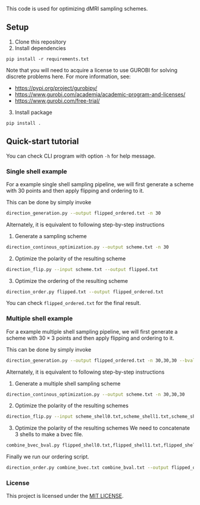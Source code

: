 This code is used for optimizing dMRI sampling schemes.

## Setup

1. Clone this repository 
2. Install dependencies
```
pip install -r requirements.txt
```
Note that you will need to acquire a license to use GUROBI for solving discrete problems here. For more information, see:
+ https://pypi.org/project/gurobipy/
+ https://www.gurobi.com/academia/academic-program-and-licenses/
+ https://www.gurobi.com/free-trial/
3. Install package
```
pip install .
```

## Quick-start tutorial 

You can check CLI program with option `-h` for help message.

### Single shell example

For a example single shell sampling pipeline, we will first generate a scheme with 30 points and then apply flipping and ordering to it.

This can be done by simply invoke
```bash
direction_generation.py --output flipped_ordered.txt -n 30
```

Alternately, it is equivalent to following step-by-step instructions
1. Generate a sampling scheme
```bash
direction_continous_optimization.py --output scheme.txt -n 30
```

2. Optimize the polarity of the resulting scheme
```bash
direction_flip.py --input scheme.txt --output flipped.txt
```

3. Optimize the ordering of the resulting scheme
```bash
direction_order.py flipped.txt --output flipped_ordered.txt
```

You can check `flipped_ordered.txt` for the final result. 

### Multiple shell example

For a example multiple shell sampling pipeline, we will first generate a scheme with $30\times 3$ points and then apply flipping and ordering to it.

This can be done by simply invoke
```bash
direction_generation.py --output flipped_ordered.txt -n 30,30,30 --bval 1000,2000,3000
```

Alternately, it is equivalent to following step-by-step instructions

1. Generate a multiple shell sampling scheme
```bash
direction_continous_optimization.py --output scheme.txt -n 30,30,30
```

2. Optimize the polarity of the resulting schemes
```bash
direction_flip.py --input scheme_shell0.txt,scheme_shell1.txt,scheme_shell2.txt --output flipped.txt 
```

3. Optimize the polarity of the resulting schemes
We need to concatenate 3 shells to make a bvec file.
```bash
combine_bvec_bval.py flipped_shell0.txt,flipped_shell1.txt,flipped_shell2.txt 1000,2000,3000 --output combine.txt
```

Finally we run our ordering script.
```bash
direction_order.py combine_bvec.txt combine_bval.txt --output flipped_ordered.txt
```

### License
This project is licensed under the [MIT LICENSE](LICENSE).